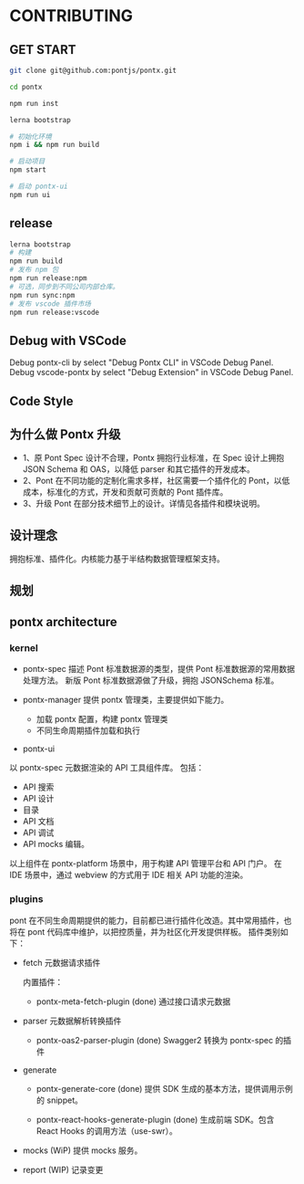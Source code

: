 # CONTRIBUTING

## GET START

```sh
git clone git@github.com:pontjs/pontx.git

cd pontx

npm run inst

lerna bootstrap

# 初始化环境
npm i && npm run build

# 启动项目
npm start

# 启动 pontx-ui
npm run ui
```

## release

```sh
lerna bootstrap
# 构建
npm run build
# 发布 npm 包
npm run release:npm
# 可选，同步到不同公司内部仓库。
npm run sync:npm
# 发布 vscode 插件市场
npm run release:vscode
```

## Debug with VSCode

Debug pontx-cli by select "Debug Pontx CLI" in VSCode Debug Panel.
Debug vscode-pontx by select "Debug Extension" in VSCode Debug Panel.

## Code Style

## 为什么做 Pontx 升级

- 1、原 Pont Spec 设计不合理，Pontx 拥抱行业标准，在 Spec 设计上拥抱 JSON Schema 和 OAS，以降低 parser 和其它插件的开发成本。
- 2、Pont 在不同功能的定制化需求多样，社区需要一个插件化的 Pont，以低成本，标准化的方式，开发和贡献可贡献的 Pont 插件库。
- 3、升级 Pont 在部分技术细节上的设计。详情见各插件和模块说明。

## 设计理念

拥抱标准、插件化。内核能力基于半结构数据管理框架支持。

## 规划

## pontx architecture

### kernel

- pontx-spec
  描述 Pont 标准数据源的类型，提供 Pont 标准数据源的常用数据处理方法。
  新版 Pont 标准数据源做了升级，拥抱 JSONSchema 标准。

- pontx-manager
  提供 pontx 管理类，主要提供如下能力。

  - 加载 pontx 配置，构建 pontx 管理类
  - 不同生命周期插件加载和执行

- pontx-ui

以 pontx-spec 元数据渲染的 API 工具组件库。 包括：

- API 搜索
- API 设计
- 目录
- API 文档
- API 调试
- API mocks 编辑。

以上组件在 pontx-platform 场景中，用于构建 API 管理平台和 API 门户。
在 IDE 场景中，通过 webview 的方式用于 IDE 相关 API 功能的渲染。

### plugins

pont 在不同生命周期提供的能力，目前都已进行插件化改造。其中常用插件，也将在 pont 代码库中维护，以把控质量，并为社区化开发提供样板。
插件类别如下：

- fetch 元数据请求插件

  内置插件：

  - pontx-meta-fetch-plugin (done) 通过接口请求元数据

- parser 元数据解析转换插件

  - pontx-oas2-parser-plugin (done) Swagger2 转换为 pontx-spec 的插件

- generate

  - pontx-generate-core (done)
    提供 SDK 生成的基本方法，提供调用示例的 snippet。

  - pontx-react-hooks-generate-plugin (done)
    生成前端 SDK。包含 React Hooks 的调用方法（use-swr）。

- mocks (WiP)
  提供 mocks 服务。

- report (WIP)
  记录变更
